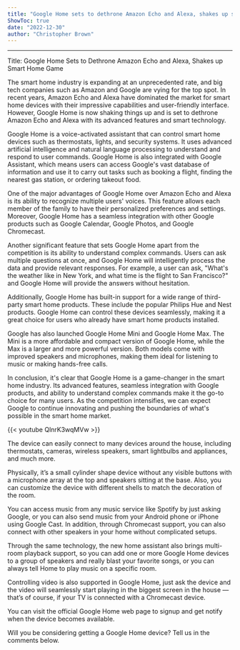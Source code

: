 ```yaml
---
title: "Google Home sets to dethrone Amazon Echo and Alexa, shakes up smart home game!"
ShowToc: true 
date: "2022-12-30"
author: "Christopher Brown"
---
```

*****
Title: Google Home Sets to Dethrone Amazon Echo and Alexa, Shakes up Smart Home Game

The smart home industry is expanding at an unprecedented rate, and big tech companies such as Amazon and Google are vying for the top spot. In recent years, Amazon Echo and Alexa have dominated the market for smart home devices with their impressive capabilities and user-friendly interface. However, Google Home is now shaking things up and is set to dethrone Amazon Echo and Alexa with its advanced features and smart technology.

Google Home is a voice-activated assistant that can control smart home devices such as thermostats, lights, and security systems. It uses advanced artificial intelligence and natural language processing to understand and respond to user commands. Google Home is also integrated with Google Assistant, which means users can access Google's vast database of information and use it to carry out tasks such as booking a flight, finding the nearest gas station, or ordering takeout food.

One of the major advantages of Google Home over Amazon Echo and Alexa is its ability to recognize multiple users' voices. This feature allows each member of the family to have their personalized preferences and settings. Moreover, Google Home has a seamless integration with other Google products such as Google Calendar, Google Photos, and Google Chromecast.

Another significant feature that sets Google Home apart from the competition is its ability to understand complex commands. Users can ask multiple questions at once, and Google Home will intelligently process the data and provide relevant responses. For example, a user can ask, "What's the weather like in New York, and what time is the flight to San Francisco?" and Google Home will provide the answers without hesitation.

Additionally, Google Home has built-in support for a wide range of third-party smart home products. These include the popular Philips Hue and Nest products. Google Home can control these devices seamlessly, making it a great choice for users who already have smart home products installed.

Google has also launched Google Home Mini and Google Home Max. The Mini is a more affordable and compact version of Google Home, while the Max is a larger and more powerful version. Both models come with improved speakers and microphones, making them ideal for listening to music or making hands-free calls.

In conclusion, it's clear that Google Home is a game-changer in the smart home industry. Its advanced features, seamless integration with Google products, and ability to understand complex commands make it the go-to choice for many users. As the competition intensifies, we can expect Google to continue innovating and pushing the boundaries of what's possible in the smart home market.

{{< youtube QlnrK3wqMVw >}} 



The device can easily connect to many devices around the house, including thermostats, cameras, wireless speakers, smart lightbulbs and appliances, and much more.
 
Physically, it’s a small cylinder shape device without any visible buttons with a microphone array at the top and speakers sitting at the base. Also, you can customize the device with different shells to match the decoration of the room.
 
You can access music from any music service like Spotify by just asking Google, or you can also send music from your Android phone or iPhone using Google Cast. In addition, through Chromecast support, you can also connect with other speakers in your home without complicated setups.
 
Through the same technology, the new home assistant also brings multi-room playback support, so you can add one or more Google Home devices to a group of speakers and really blast your favorite songs, or you can always tell Home to play music on a specific room.
 
Controlling video is also supported in Google Home, just ask the device and the video will seamlessly start playing in the biggest screen in the house — that’s of course, if your TV is connected with a Chromecast device.
 

 
You can visit the official Google Home web page to signup and get notify when the device becomes available.
 
Will you be considering getting a Google Home device? Tell us in the comments below.




